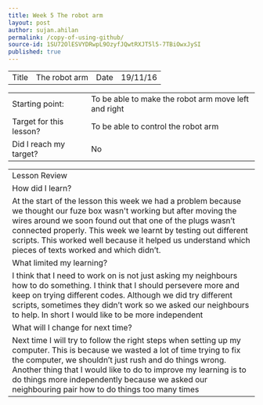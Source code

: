 ```yaml
---
title: Week 5 The robot arm
layout: post
author: sujan.ahilan
permalink: /copy-of-using-github/
source-id: 1SU72OlESVYDRwpL9OzyfJQwtRXJT5l5-7TBiOwxJySI
published: true
---
```

<table>
  <tr>
    <td>Title</td>
    <td>The robot arm</td>
    <td>Date</td>
    <td>19/11/16</td>
  </tr>
</table>


<table>
  <tr>
    <td>Starting point:</td>
    <td>To be able to make the robot arm move left and right</td>
  </tr>
  <tr>
    <td>Target for this lesson?</td>
    <td>To be able to control the robot arm </td>
  </tr>
  <tr>
    <td>Did I reach my target? 
</td>
    <td> No</td>
  </tr>
</table>


<table>
  <tr>
    <td>Lesson Review</td>
  </tr>
  <tr>
    <td>How did I learn?</td>
  </tr>
  <tr>
    <td>At the start of the lesson this week we had a problem because we thought our fuze box wasn't  working but after moving the wires around we soon found out that one of the plugs wasn’t connected properly. This week we learnt by testing out different scripts. This worked well because it helped us understand which pieces of texts worked and which didn’t.</td>
  </tr>
  <tr>
    <td>What limited my learning?</td>
  </tr>
  <tr>
    <td>I think that I need to work on is not just asking my neighbours how to do something. I think that I should persevere more and keep on trying different codes. Although we did try different scripts, sometimes they didn’t work so we asked our neighbours to help. In short I would like to be more independent</td>
  </tr>
  <tr>
    <td>What will I change for next time?</td>
  </tr>
  <tr>
    <td>Next time I will try to follow the right steps when setting up my computer. This is because we wasted a lot of time trying to fix the computer, we shouldn’t just rush and do things wrong. Another thing that I would like to  do to improve my learning is to do things more independently because we asked our neighbouring pair  how to do things too many times</td>
  </tr>
</table>


